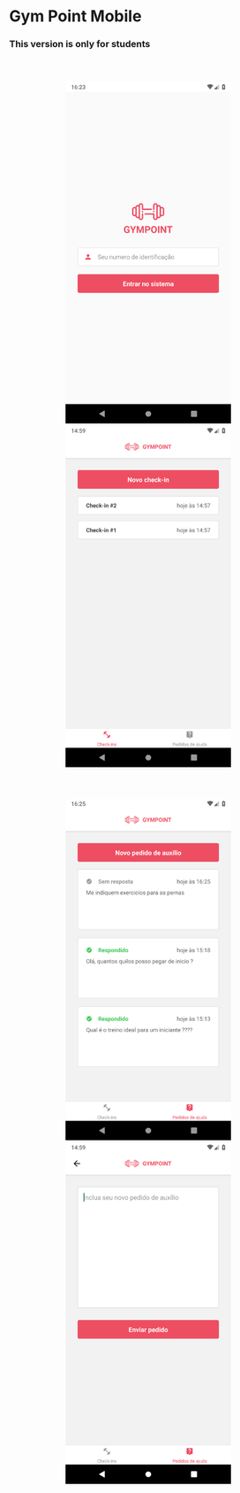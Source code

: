 <h1>Gym Point Mobile</h1>

<h3>This version is only for students<h3><br>

<p align="center">
  <img src="src/assets/readme/mob1.png" width="300"/>
  <img src="src/assets/readme/mob2.png" width="300"/>
</p><br>
<p align="center">
  <img src="src/assets/readme/mob3.png" width="300"/>
  <img src="src/assets/readme/mob4.png" width="300"/>
</p><br>




